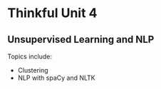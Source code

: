# Thinkful Unit 4
## Unsupervised Learning and NLP

Topics include:
* Clustering
* NLP with spaCy and NLTK
